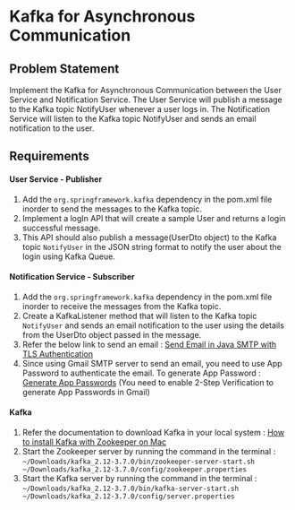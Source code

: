 # Kafka for Asynchronous Communication

## Problem Statement

Implement the Kafka for Asynchronous Communication between the User Service and Notification Service. The User Service will publish a message to the Kafka topic NotifyUser whenever a user logs in. The Notification Service will listen to the Kafka topic NotifyUser and sends an email notification to the user.

## Requirements
#### User Service - Publisher
1. Add the `org.springframework.kafka` dependency in the pom.xml file inorder to send the messages to the Kafka topic.
2. Implement a logIn API that will create a sample User and returns a login successful message.
3. This API should also publish a message(UserDto object) to the Kafka topic `NotifyUser` in the JSON string format to notify the user about the login using Kafka Queue.

#### Notification Service - Subscriber
1. Add the `org.springframework.kafka` dependency in the pom.xml file inorder to receive the messages from the Kafka topic.
2. Create a KafkaListener method that will listen to the Kafka topic `NotifyUser` and sends an email notification to the user using the details from the UserDto object passed in the message.
3. Refer the below link to send an email : [Send Email in Java SMTP with TLS Authentication](https://www.digitalocean.com/community/tutorials/javamail-example-send-mail-in-java-smtp#send-email-in-java-smtp-with-tls-authentication)
4. Since using Gmail SMTP server to send an email, you need to use App Password to authenticate the email. To generate App Password : [Generate App Passwords](https://myaccount.google.com/apppasswords) (You need to enable 2-Step Verification to generate App Passwords in Gmail)

#### Kafka
1. Refer the documentation to download Kafka in your local system : [How to install Kafka with Zookeeper on Mac](https://www.conduktor.io/kafka/how-to-install-apache-kafka-on-mac/)
2. Start the Zookeeper server by running the command in the terminal : `~/Downloads/kafka_2.12-3.7.0/bin/zookeeper-server-start.sh ~/Downloads/kafka_2.12-3.7.0/config/zookeeper.properties`
3. Start the Kafka server by running the command in the terminal : `~/Downloads/kafka_2.12-3.7.0/bin/kafka-server-start.sh ~/Downloads/kafka_2.12-3.7.0/config/server.properties`
